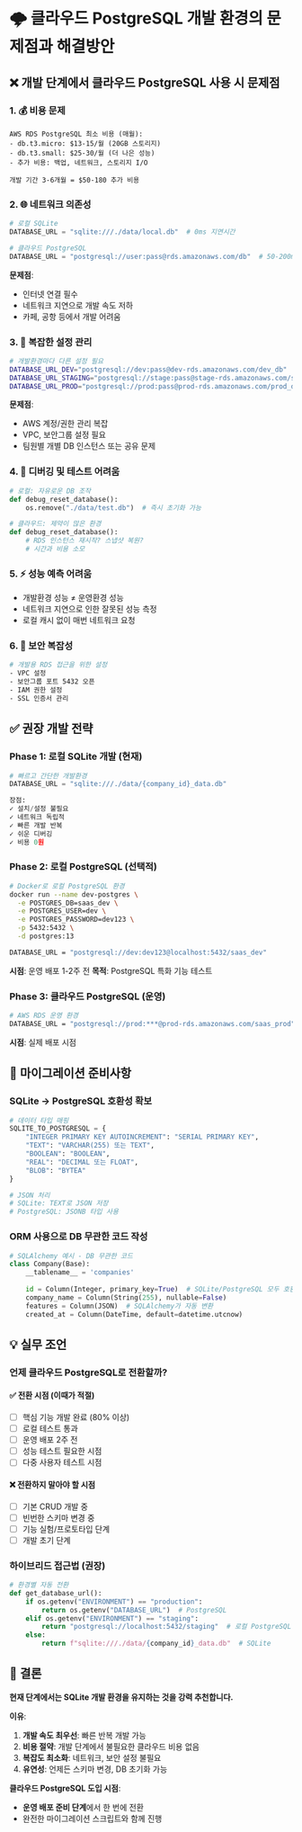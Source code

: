 # 🌩️ 클라우드 PostgreSQL 개발 환경의 문제점과 해결방안

## ❌ 개발 단계에서 클라우드 PostgreSQL 사용 시 문제점

### 1. **💰 비용 문제**
```
AWS RDS PostgreSQL 최소 비용 (매월):
- db.t3.micro: $13-15/월 (20GB 스토리지)
- db.t3.small: $25-30/월 (더 나은 성능)
- 추가 비용: 백업, 네트워크, 스토리지 I/O

개발 기간 3-6개월 = $50-180 추가 비용
```

### 2. **🌐 네트워크 의존성**
```python
# 로컬 SQLite
DATABASE_URL = "sqlite:///./data/local.db"  # 0ms 지연시간

# 클라우드 PostgreSQL  
DATABASE_URL = "postgresql://user:pass@rds.amazonaws.com/db"  # 50-200ms 지연시간
```

**문제점**:
- 인터넷 연결 필수
- 네트워크 지연으로 개발 속도 저하
- 카페, 공항 등에서 개발 어려움

### 3. **🔧 복잡한 설정 관리**
```bash
# 개발환경마다 다른 설정 필요
DATABASE_URL_DEV="postgresql://dev:pass@dev-rds.amazonaws.com/dev_db"
DATABASE_URL_STAGING="postgresql://stage:pass@stage-rds.amazonaws.com/stage_db"
DATABASE_URL_PROD="postgresql://prod:pass@prod-rds.amazonaws.com/prod_db"
```

**문제점**:
- AWS 계정/권한 관리 복잡
- VPC, 보안그룹 설정 필요
- 팀원별 개별 DB 인스턴스 또는 공유 문제

### 4. **🐛 디버깅 및 테스트 어려움**
```python
# 로컬: 자유로운 DB 조작
def debug_reset_database():
    os.remove("./data/test.db")  # 즉시 초기화 가능

# 클라우드: 제약이 많은 환경
def debug_reset_database():
    # RDS 인스턴스 재시작? 스냅샷 복원? 
    # 시간과 비용 소모
```

### 5. **⚡ 성능 예측 어려움**
- 개발환경 성능 ≠ 운영환경 성능
- 네트워크 지연으로 인한 잘못된 성능 측정
- 로컬 캐시 없이 매번 네트워크 요청

### 6. **🔐 보안 복잡성**
```bash
# 개발용 RDS 접근을 위한 설정
- VPC 설정
- 보안그룹 포트 5432 오픈
- IAM 권한 설정
- SSL 인증서 관리
```

## ✅ 권장 개발 전략

### **Phase 1: 로컬 SQLite 개발 (현재)**
```python
# 빠르고 간단한 개발환경
DATABASE_URL = "sqlite:///./data/{company_id}_data.db"

장점:
✓ 설치/설정 불필요
✓ 네트워크 독립적
✓ 빠른 개발 반복
✓ 쉬운 디버깅
✓ 비용 0원
```

### **Phase 2: 로컬 PostgreSQL (선택적)**
```bash
# Docker로 로컬 PostgreSQL 환경
docker run --name dev-postgres \
  -e POSTGRES_DB=saas_dev \
  -e POSTGRES_USER=dev \
  -e POSTGRES_PASSWORD=dev123 \
  -p 5432:5432 \
  -d postgres:13

DATABASE_URL = "postgresql://dev:dev123@localhost:5432/saas_dev"
```

**시점**: 운영 배포 1-2주 전
**목적**: PostgreSQL 특화 기능 테스트

### **Phase 3: 클라우드 PostgreSQL (운영)**
```bash
# AWS RDS 운영 환경
DATABASE_URL = "postgresql://prod:***@prod-rds.amazonaws.com/saas_prod"
```

**시점**: 실제 배포 시점

## 🔄 마이그레이션 준비사항

### SQLite → PostgreSQL 호환성 확보
```python
# 데이터 타입 매핑
SQLITE_TO_POSTGRESQL = {
    "INTEGER PRIMARY KEY AUTOINCREMENT": "SERIAL PRIMARY KEY",
    "TEXT": "VARCHAR(255) 또는 TEXT",
    "BOOLEAN": "BOOLEAN",
    "REAL": "DECIMAL 또는 FLOAT",
    "BLOB": "BYTEA"
}

# JSON 처리
# SQLite: TEXT로 JSON 저장
# PostgreSQL: JSONB 타입 사용
```

### ORM 사용으로 DB 무관한 코드 작성
```python
# SQLAlchemy 예시 - DB 무관한 코드
class Company(Base):
    __tablename__ = 'companies'
    
    id = Column(Integer, primary_key=True)  # SQLite/PostgreSQL 모두 호환
    company_name = Column(String(255), nullable=False)
    features = Column(JSON)  # SQLAlchemy가 자동 변환
    created_at = Column(DateTime, default=datetime.utcnow)
```

## 💡 실무 조언

### 언제 클라우드 PostgreSQL로 전환할까?

#### ✅ **전환 시점 (이때가 적절)**
- [ ] 핵심 기능 개발 완료 (80% 이상)
- [ ] 로컬 테스트 통과
- [ ] 운영 배포 2주 전
- [ ] 성능 테스트 필요한 시점
- [ ] 다중 사용자 테스트 시점

#### ❌ **전환하지 말아야 할 시점**
- [ ] 기본 CRUD 개발 중
- [ ] 빈번한 스키마 변경 중
- [ ] 기능 실험/프로토타입 단계
- [ ] 개발 초기 단계

### 하이브리드 접근법 (권장)
```python
# 환경별 자동 전환
def get_database_url():
    if os.getenv("ENVIRONMENT") == "production":
        return os.getenv("DATABASE_URL")  # PostgreSQL
    elif os.getenv("ENVIRONMENT") == "staging":
        return "postgresql://localhost:5432/staging"  # 로컬 PostgreSQL
    else:
        return f"sqlite:///./data/{company_id}_data.db"  # SQLite
```

## 🎯 결론

**현재 단계에서는 SQLite 개발 환경을 유지하는 것을 강력 추천합니다.**

**이유**:
1. **개발 속도 최우선**: 빠른 반복 개발 가능
2. **비용 절약**: 개발 단계에서 불필요한 클라우드 비용 없음
3. **복잡도 최소화**: 네트워크, 보안 설정 불필요
4. **유연성**: 언제든 스키마 변경, DB 초기화 가능

**클라우드 PostgreSQL 도입 시점**: 
- **운영 배포 준비 단계**에서 한 번에 전환
- 완전한 마이그레이션 스크립트와 함께 진행
